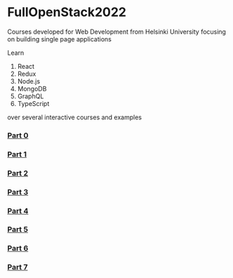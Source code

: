 # FullOpenStack2022
Courses developed for Web Development from Helsinki University focusing on building single page applications

Learn 
1. React 
2. Redux 
3. Node.js 
4. MongoDB 
5. GraphQL
6. TypeScript

over several interactive courses and examples

### [Part 0](https://fullstackopen.com/en/part0)
### [Part 1](https://fullstackopen.com/en/part1)
### [Part 2](https://fullstackopen.com/en/part2)
### [Part 3](https://fullstackopen.com/en/part3)
### [Part 4](https://fullstackopen.com/en/part4)
### [Part 5](https://fullstackopen.com/en/part5)
### [Part 6](https://fullstackopen.com/en/part6)
### [Part 7](https://fullstackopen.com/en/part7)
